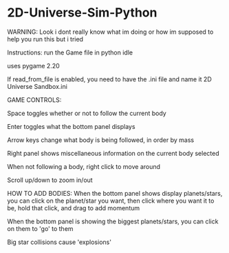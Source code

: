 # 2D-Universe-Sim-Python


WARNING: Look i dont really know what im doing or how im supposed to help you run this but i tried



Instructions:
run the Game file in python idle

uses pygame 2.20

If read_from_file is enabled, you need to have the .ini file and name it 2D Universe Sandbox.ini

GAME CONTROLS:

Space toggles whether or not to follow the current body

Enter toggles what the bottom panel displays

Arrow keys change what body is being followed, in order by mass

Right panel shows miscellaneous information on the current body selected

When not following a body, right click to move around

Scroll up/down to zoom in/out

HOW TO ADD BODIES: When the bottom panel shows display planets/stars, you can click on the planet/star you want, then click where you want it to be, hold that click, and drag to add momentum

When the bottom panel is showing the biggest planets/stars, you can click on them to 'go' to them

Big star collisions cause 'explosions'
